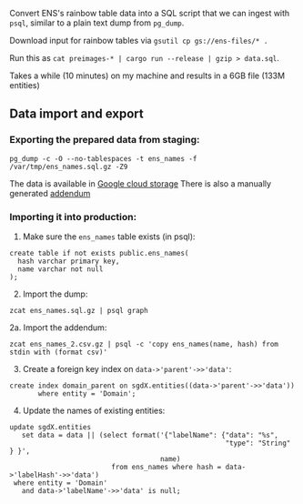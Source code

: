 Convert ENS's rainbow table data into a SQL script that we can ingest with
`psql`, similar to a plain text dump from `pg_dump`.

Download input for rainbow tables via `gsutil cp gs://ens-files/* .`

Run this as `cat preimages-* | cargo run --release | gzip > data.sql`.

Takes a while (10 minutes) on my machine and results in a 6GB file (133M entities)

## Data import and export

### Exporting the prepared data from staging:
```
pg_dump -c -O --no-tablespaces -t ens_names -f /var/tmp/ens_names.sql.gz -Z9
```

The data is available in [Google cloud
storage](https://storage.cloud.google.com/ens-files/ens_names.sql.gz) There
is also a manually generated
[addendum](https://storage.cloud.google.com/ens-files/ens_names_2.csv.gz)

### Importing it into production:
1. Make sure the `ens_names` table exists (in psql):
```
create table if not exists public.ens_names(
  hash varchar primary key,
  name varchar not null
);
```
2. Import the dump:
```
zcat ens_names.sql.gz | psql graph
```
2a. Import the addendum:
```
zcat ens_names_2.csv.gz | psql -c 'copy ens_names(name, hash) from stdin with (format csv)'
```
3. Create a foreign key index on `data->'parent'->>'data'`:
```
create index domain_parent on sgdX.entities((data->'parent'->>'data'))
       where entity = 'Domain';
```

4. Update the names of existing entities:
```
update sgdX.entities
   set data = data || (select format('{"labelName": {"data": "%s",
                                                     "type": "String" } }',
                                     name)
                         from ens_names where hash = data->'labelHash'->>'data')
 where entity = 'Domain'
   and data->'labelName'->>'data' is null;
```
